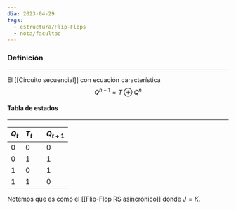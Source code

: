```yaml
---
dia: 2023-04-29
tags:
  - estructura/Flip-Flops
  - nota/facultad
---
```

### Definición
---
El [[Circuito secuencial]] con ecuación característica $$ Q^{n + 1} = T \oplus Q^n $$
#### Tabla de estados
---

| $Q_t$ | $T_t$ |     | $Q_{t+1}$ |
| ----- | ----- | --- | --------- |
| 0     | 0     |     | 0         |
| 0     | 1     |     | 1         |
| 1     | 0     |     | 1         |
| 1     | 1     |     | 0          |

Notemos que es como el [[Flip-Flop RS asincrónico]] donde $J = K$.
